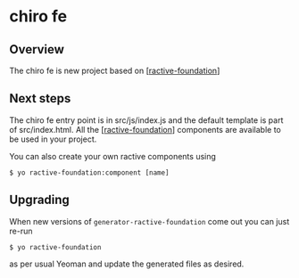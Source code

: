 # chiro fe

## Overview

The chiro fe is new project based on [[ractive-foundation](https://github.com/ractive-foundation/ractive-foundation)]

## Next steps

The chiro fe entry point is in src/js/index.js and the default template is part
of src/index.html. All the [[ractive-foundation](https://github.io/ractive-foundation/)]
components are available to be used in your project.

You can also create your own ractive components using

```shell
$ yo ractive-foundation:component [name]
```

## Upgrading

When new versions of ```generator-ractive-foundation``` come out you can just re-run

```shell
$ yo ractive-foundation
```

as per usual Yeoman and update the generated files as desired.
